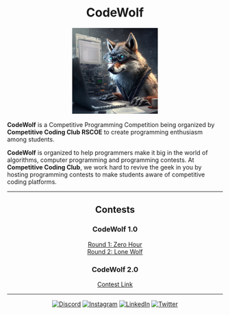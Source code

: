 <div align="center">
        <h1>CodeWolf</h1>
    </div>
    <p align="center">
        <img style="width:200px" src="https://github.com/competitive-code/CodeWolf-2-0/blob/main/codewolf.jpeg"
            alt="CodeWolf" />
    </p>
    <p>
        <strong>CodeWolf</strong> is a Competitive Programming Competition being organized by <strong>Competitive Coding Club
            RSCOE</strong> to create programming enthusiasm among students.
    </p>
    <p>
        <strong>CodeWolf</strong> is organized to help programmers make it big in the world of algorithms, computer
        programming and programming contests. At <strong>Competitive Coding Club</strong>, we work hard to revive the
        geek in you by hosting programming contests to make students aware of competitive coding platforms.
    </p>
    <hr>
    <h2 align="center">Contests</h2>
    <div align="center">
        <h3>CodeWolf 1.0</h3>
        <a href="https://www.hackerrank.com/0-hour-round-1">Round 1: Zero Hour</a> <br>
        <a href="https://www.hackerrank.com/lone-wolf-round-2-1">Round 2: Lone Wolf</a>
    </div>
    <div align="center">
        <h3>CodeWolf 2.0</h3>
        <a href="https://www.hackerrank.com/codewolf-2-0">Contest Link</a>
    </div>
<hr>
<div align="center">

[![Discord](https://img.shields.io/badge/Discord-%237289DA.svg?logo=discord&logoColor=white)](https://discord.com/invite/FeqNTHt8) [![Instagram](https://img.shields.io/badge/Instagram-%23E4405F.svg?logo=Instagram&logoColor=white)](https://www.instagram.com/competitive_coding_club) [![LinkedIn](https://img.shields.io/badge/LinkedIn-%230077B5.svg?logo=linkedin&logoColor=white)](https://www.linkedin.com/company/competitivecoding-club) [![Twitter](https://img.shields.io/badge/Email-%23FF0000.svg?logo=gmail&logoColor=white)](mailto:competitivecodingclub@gmail.com) 
</div>
